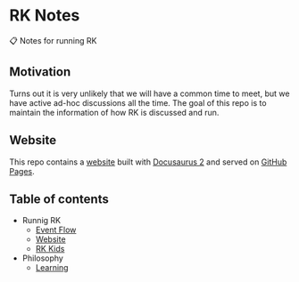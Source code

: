 # RK Notes

📋 Notes for running RK

## Motivation

Turns out it is very unlikely that we will have a common time to meet, but we have active ad-hoc discussions all the time. The goal of this repo is to maintain the information of how RK is discussed and run.

## Website

This repo contains a [website](https://react-knowledgeable.github.io/notes/) built with [Docusaurus 2](https://v2.docusaurus.io/) and served on [GitHub Pages](https://pages.github.com/).

## Table of contents

- Runnig RK
  - [Event Flow](content/event-flow.md)
  - [Website](content/website.md)
  - [RK Kids](content/rk-kids.md)
- Philosophy
  - [Learning](content/learning.md)
